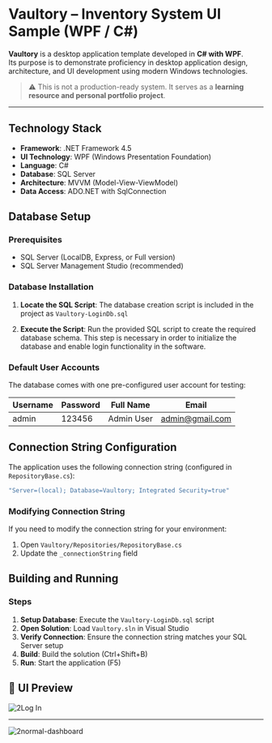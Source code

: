 # Vaultory – Inventory System UI Sample (WPF / C#)

**Vaultory** is a desktop application template developed in **C# with WPF**.  
Its purpose is to demonstrate proficiency in desktop application design, architecture, and UI development using modern Windows technologies.

> ⚠️ This is not a production-ready system. It serves as a **learning resource and personal portfolio project**.

---

## Technology Stack

- **Framework**: .NET Framework 4.5
- **UI Technology**: WPF (Windows Presentation Foundation)
- **Language**: C#
- **Database**: SQL Server
- **Architecture**: MVVM (Model-View-ViewModel)
- **Data Access**: ADO.NET with SqlConnection

## Database Setup

### Prerequisites
- SQL Server (LocalDB, Express, or Full version)
- SQL Server Management Studio (recommended)

### Database Installation

1. **Locate the SQL Script**: The database creation script is included in the project as `Vaultory-LoginDb.sql`

2. **Execute the Script**: Run the provided SQL script to create the required database schema.
This step is necessary in order to initialize the database and enable login functionality in the software.

### Default User Accounts

The database comes with one pre-configured user account for testing:

| Username | Password | Full Name | Email |
|----------|----------|-----------|-------|
| admin | 123456 | Admin User | admin@gmail.com |

## Connection String Configuration

The application uses the following connection string (configured in `RepositoryBase.cs`):

```csharp
"Server=(local); Database=Vaultory; Integrated Security=true"
```
### Modifying Connection String

If you need to modify the connection string for your environment:

1. Open `Vaultory/Repositories/RepositoryBase.cs`
2. Update the `_connectionString` field


## Building and Running

### Steps
1. **Setup Database**: Execute the `Vaultory-LoginDb.sql` script
2. **Open Solution**: Load `Vaultory.sln` in Visual Studio
3. **Verify Connection**: Ensure the connection string matches your SQL Server setup
4. **Build**: Build the solution (Ctrl+Shift+B)
5. **Run**: Start the application (F5)

## 📸 UI Preview

![2Log In](https://github.com/user-attachments/assets/834c1e1e-3671-4e51-a4a3-a3b87dc6dadc)

---

![2normal-dashboard](https://github.com/user-attachments/assets/7558fa4a-5251-4f06-9209-191eda95f59c)


